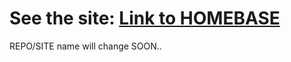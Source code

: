See the site: [Link to HOMEBASE](www.pdx.finer-code.com)
=============

REPO/SITE name will change SOON.. 
